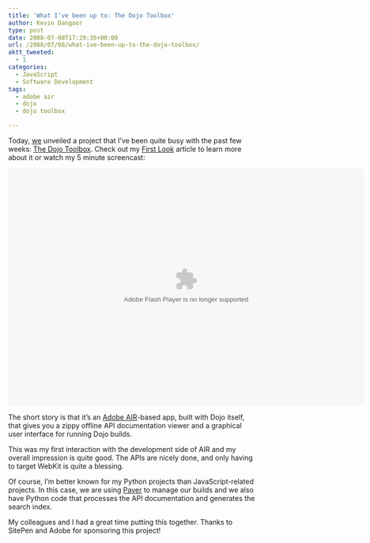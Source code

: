 ```yaml
---
title: 'What I’ve been up to: The Dojo Toolbox'
author: Kevin Dangoor
type: post
date: 2008-07-08T17:29:35+00:00
url: /2008/07/08/what-ive-been-up-to-the-dojo-toolbox/
aktt_tweeted:
  - 1
categories:
  - JavaScript
  - Software Development
tags:
  - adobe air
  - dojo
  - dojo toolbox

---
```

Today, [we][1] unveiled a project that I&#8217;ve been quite busy with the past few weeks: [The Dojo Toolbox][2]. Check out my [First Look][3] article to learn more about it or watch my 5 minute screencast:

<embed src="http://blip.tv/play/AcGIDgA" type="application/x-shockwave-flash" width="720" height="480" allowscriptaccess="always" allowfullscreen="true" />


The short story is that it&#8217;s an [Adobe AIR][4]-based app, built with Dojo itself, that gives you a zippy offline API documentation viewer and a graphical user interface for running Dojo builds.

This was my first interaction with the development side of AIR and my overall impression is quite good. The APIs are nicely done, and only having to target WebKit is quite a blessing.

Of course, I&#8217;m better known for my Python projects than JavaScript-related projects. In this case, we are using [Paver][5] to manage our builds and we also have Python code that processes the API documentation and generates the search index.

My colleagues and I had a great time putting this together. Thanks to SitePen and Adobe for sponsoring this project!

 [1]: http://www.sitepen.com/
 [2]: http://sitepen.com/labs/toolbox/
 [3]: http://www.sitepen.com/blog/2008/07/08/dojo-toolbox-first-look/
 [4]: http://www.adobe.com/products/air/
 [5]: http://www.blueskyonmars.com/projects/paver/